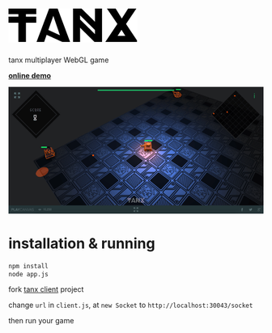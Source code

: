 # ![tanx wordmark](tanx-wordmark.png "tanx wordmark")

tanx multiplayer WebGL game

[__online demo__](http://playcanv.as/p/aP0oxhUr "tanx game")

![screenshot of tanx game](tanx-screenshot.png "screenshot of tanx game")

# installation & running

```
npm install
node app.js
```

fork [tanx client](https://playcanvas.com/project/45093/overview/tanx) project

change `url` in `client.js`, at `new Socket` to `http://localhost:30043/socket`

then run your game  
